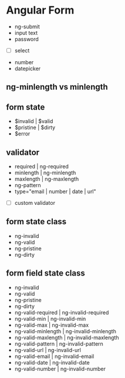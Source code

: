 # Angular Form

- ng-submit
- input text
- password
- [ ] select
- number
- datepicker

## ng-minlength vs minlength


## form state
- $invalid | $valid
- $pristine | $dirty
- $error

## validator
- required | ng-required
- minlength | ng-minlength
- maxlength | ng-maxlength
- ng-pattern
- type="email | number | date | url"
- [ ] custom validator

## form state class
- ng-invalid
- ng-valid
- ng-pristine
- ng-dirty

## form field state class
- ng-invalid
- ng-valid
- ng-pristine
- ng-dirty
- ng-valid-required | ng-invalid-required
- ng-valid-min | ng-invalid-min
- ng-valid-max | ng-invalid-max
- ng-valid-minlength | ng-invalid-minlength
- ng-valid-maxlength | ng-invalid-maxlength
- ng-valid-pattern | ng-invalid-pattern
- ng-valid-url | ng-invalid-url
- ng-valid-email | ng-invalid-email
- ng-valid-date | ng-invalid-date
- ng-valid-number | ng-invalid-number





